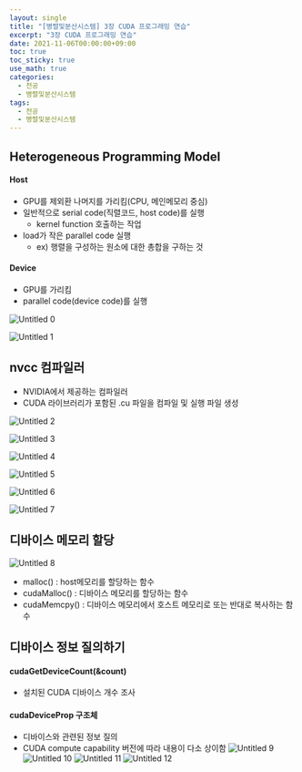```yaml
---
layout: single
title: "[병렬및분산시스템] 3장 CUDA 프로그래밍 연습"
excerpt: "3장 CUDA 프로그래밍 연습"
date: 2021-11-06T00:00:00+09:00
toc: true
toc_sticky: true
use_math: true
categories:
  - 전공
  - 병렬및분산시스템
tags:
  - 전공
  - 병렬및분산시스템
---
```


## Heterogeneous Programming Model

#### Host

- GPU를 제외환 나머지를 가리킴(CPU, 메인메모리 중심)
- 일반적으로 serial code(직렬코드, host code)를 실행
    - kernel function 호출하는 작업
- load가 작은 parallel code 실행
    - ex) 행렬을 구성하는 원소에 대한 총합을 구하는 것

#### Device

- GPU를 가리킴
- parallel code(device code)를 실행

![Untitled 0](https://user-images.githubusercontent.com/60471550/235725568-a34635b4-dcb1-4225-8c9a-2a385f31238f.png)

![Untitled 1](https://user-images.githubusercontent.com/60471550/235725574-4caf51a1-b2ed-430f-a999-6753924d1ddd.png)

## nvcc 컴파일러

- NVIDIA에서 제공하는 컴파일러
- CUDA 라이브러리가 포함된 .cu 파일을 컴파일 및 실행 파일 생성

![Untitled 2](https://user-images.githubusercontent.com/60471550/235725581-c7281a91-5659-431b-8efd-e0bd21ecbb7c.png)

![Untitled 3](https://user-images.githubusercontent.com/60471550/235725582-36e01e1d-43af-4a91-b088-e625895d4b66.png)

![Untitled 4](https://user-images.githubusercontent.com/60471550/235725585-72fbd98e-0205-4b3b-b541-655a32470601.png)

![Untitled 5](https://user-images.githubusercontent.com/60471550/235725592-417ad57b-3c44-4ef0-b1d2-d21d0336f121.png)

![Untitled 6](https://user-images.githubusercontent.com/60471550/235725595-e95751ed-bf4e-43b2-9875-519a81a629b3.png)

![Untitled 7](https://user-images.githubusercontent.com/60471550/235725598-73d7b5a0-bee9-4001-9a5a-7ea59ffbac66.png)

## 디바이스 메모리 할당

![Untitled 8](https://user-images.githubusercontent.com/60471550/235725606-a01affe5-899a-4c27-a794-d56483eee797.png)

- malloc() : host메모리를 할당하는 함수
- cudaMalloc() : 디바이스 메모리를 할당하는 함수
- cudaMemcpy() : 디바이스 메모리에서 호스트 메모리로 또는 반대로 복사하는 함수

## 디바이스 정보 질의하기

#### cudaGetDeviceCount(&count)

- 설치된  CUDA 디바이스 개수 조사

#### cudaDeviceProp 구조체

- 디바이스와 관련된 정보 질의
- CUDA compute capability 버전에 따라 내용이 다소 상이함
![Untitled 9](https://user-images.githubusercontent.com/60471550/235725608-a48cc38d-518d-453d-a5d3-63b5984b4658.png)
![Untitled 10](https://user-images.githubusercontent.com/60471550/235725615-0504ca3f-2c3a-4bf6-a015-56b510b4b306.png)
![Untitled 11](https://user-images.githubusercontent.com/60471550/235725619-e8dc34b6-7109-465d-8cbd-1e8e4ae8054f.png)
![Untitled 12](https://user-images.githubusercontent.com/60471550/235725623-e47a7a02-4354-4333-90ab-178c95ef5ce9.png)